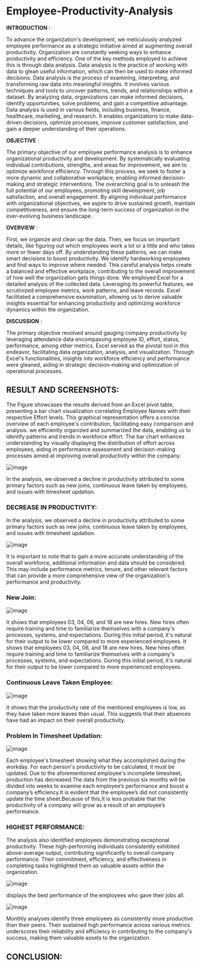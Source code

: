 # Employee-Productivity-Analysis
**INTRODUCTION** :

   To advance the organization's development, we meticulously analyzed employee performance as a strategic initiative aimed at augmenting overall productivity. Organization
are constantly seeking ways to enhance productivity and efficiency. One of the key methods employed to achieve this is through data analysis. 
Data analysis is the practice of working with data to glean useful information, which can then be used to make informed decisions. Data analysis is the process of 
examining, interpreting, and transforming raw data into meaningful insights. It involves various techniques and tools to uncover patterns, trends, and relationships
within a dataset. By analyzing data, organizations can make informed decisions, identify opportunities, solve problems, and gain a competitive advantage.
Data analysis is used in various fields, including business, finance, healthcare, marketing, and research. It enables organizations to make data-driven decisions,
optimize processes, improve customer satisfaction, and gain a deeper understanding of their operations.

**OBJECTIVE** :

   The primary objective of our employee performance analysis is to enhance organizational productivity and development. By systematically evaluating individual 
contributions, strengths, and areas for improvement, we aim to optimize workforce efficiency. Through this process, we seek to foster a more dynamic and collaborative
workplace, enabling informed decision-making and strategic interventions. The overarching goal is to unleash the full potential of our employees, promoting skill 
development, job satisfaction, and overall engagement. By aligning individual performance with organizational objectives, we aspire to drive sustained growth, 
maintain competitiveness, and ensure the long-term success of organization in the ever-evolving business landscape.


**OVERVIEW** :

   First, we organize and clean up the data. Then, we focus on important details, like figuring out which employees work a lot or a little and who takes more or
fewer days off. By understanding these patterns, we can make smart decisions to boost productivity. We identify hardworking employees and find ways to improve where 
needed. This careful analysis helps create a balanced and effective workplace, contributing to the overall improvement of how well the organization gets things done.
We employed Excel for a detailed analysis of the collected data. Leveraging its powerful features, we scrutinized employee metrics, work patterns, and leave records. 
Excel facilitated a comprehensive examination, allowing us to derive valuable insights essential for enhancing productivity and optimizing workforce dynamics within 
the organization.

**DISCUSSION** :

The primary objective revolved around gauging company productivity by leveraging attendance data encompassing employee ID, effort, status, performance, among other metrics. Excel served as the pivotal tool in this endeavor, facilitating data organization, analysis, and visualization. Through Excel's functionalities, insights into workforce efficiency and performance were gleaned, aiding in strategic decision-making and optimization of operational processes.

## RESULT AND SCREENSHOTS: 

The Figure showcases the results derived from an Excel pivot table, presenting a bar chart visualization correlating Employee Names with their respective Effort levels. This graphical representation offers a concise overview of each employee's contribution, facilitating easy comparison and analysis. we efficiently organized and summarized the data, enabling us to identify patterns and trends in workforce effort. The bar chart enhances understanding by visually displaying the distribution of effort across employees, aiding in performance assessment and decision-making processes aimed at improving overall productivity within the company.

![image](https://github.com/pavi-kanagaraja/Employee-Productivity-Analysis/assets/143257691/9bd2611b-f34e-453a-9d68-1dfe0d943dd4)

In the analysis, we observed a decline in productivity attributed to some primary factors such as new joins, continuous leave taken by employees, and issues with timesheet updation.

### DECREASE IN PRODUCTIVITY:

In the analysis, we observed a decline in productivity attributed to some primary factors such as new joins, continuous leave taken by employees, and issues with timesheet updation.

![image](https://github.com/pavi-kanagaraja/Employee-Productivity-Analysis/assets/143257691/3c353e42-5443-49a4-a397-ddd4a534b697)

It is important to note that to gain a more accurate understanding of the overall workforce, additional information and data should be considered. This may include performance metrics, tenure, and other relevant factors that can provide a more comprehensive view of the organization's performance and productivity. 

### New Join:

 ![image](https://github.com/pavi-kanagaraja/Employee-Productivity-Analysis/assets/143257691/d0d738dc-0e02-42a9-a043-10794e924d98)

It shows that employees 03, 04, 06, and 18 are new hires. New hires often require training and time to familiarize themselves with a company's processes, systems, and expectations. During this initial period, it's natural for their output to be lower compared to more experienced employees. It shows that employees 03, 04, 06, and 18 are new hires. New hires often require training and time to familiarize themselves with a company's processes, systems, and expectations. During this initial period, it's natural for their output to be lower compared to more experienced employees. 

### Continuous Leave Taken Employee:

![image](https://github.com/pavi-kanagaraja/Employee-Productivity-Analysis/assets/143257691/43b69d6f-fa1c-4c26-b362-48e22856a324)

It shows that the productivity rate of the mentioned employees is low, as they have taken more leaves than usual. This suggests that their absences have had an impact on their overall productivity.

 ### Problem In Timesheet Updation:

 ![image](https://github.com/pavi-kanagaraja/Employee-Productivity-Analysis/assets/143257691/502dd9b9-a6f3-48b3-bc9a-34566ed23274)

Each employee's timesheet showing what they accomplished during the workday. For each person's productivity to be calculated, it must be updated. Due to the aforementioned employee's incomplete timesheet, production has decreased.The data from the previous six months will be divided into weeks to examine each employee’s performance and boost a company’s efficiency.It is evident that the employee’s did not consistently update the time sheet.Because of this,It is less probable  that the productivity of  a company will grow as a result of an employee’s performance.


### HIGHEST PERFORMANCE:

The analysis also identified employees demonstrating exceptional productivity. These high-performing individuals consistently exhibited above-average output, contributing significantly to overall company performance. Their commitment, efficiency, and effectiveness in completing tasks highlighted them as valuable assets within the organization.

![image](https://github.com/pavi-kanagaraja/Employee-Productivity-Analysis/assets/143257691/1e49500a-23a2-44b0-81ab-8da375065687)

displays the best performance of the employees who gave their jobs all.

![image](https://github.com/pavi-kanagaraja/Employee-Productivity-Analysis/assets/143257691/cb47b741-25fb-4670-a5c5-aa38005b9732)

Monthly analyses identify three employees as consistently more productive than their peers. Their sustained high performance across various metrics underscores their reliability and efficiency in contributing to the company's success, making them valuable assets to the organization.

## CONCLUSION:



     















